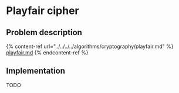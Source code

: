 # Playfair cipher

## Problem description

{% content-ref url="../../../../algorithms/cryptography/playfair.md" %}
[playfair.md](../../../../algorithms/cryptography/playfair.md)
{% endcontent-ref %}

## Implementation

TODO
